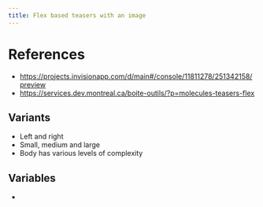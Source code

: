 ```yaml
---
title: Flex based teasers with an image
---
```


# References

* https://projects.invisionapp.com/d/main#/console/11811278/251342158/preview
* https://services.dev.montreal.ca/boite-outils/?p=molecules-teasers-flex


## Variants

* Left and right
* Small, medium and large
* Body has various levels of complexity

## Variables

* 